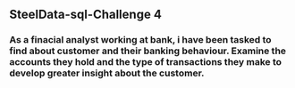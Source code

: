 ## SteelData-sql-Challenge 4
### As a finacial analyst working at bank, i have been tasked to find about customer and their banking behaviour. Examine the accounts they hold and the type of transactions they make to develop greater insight about the customer.
